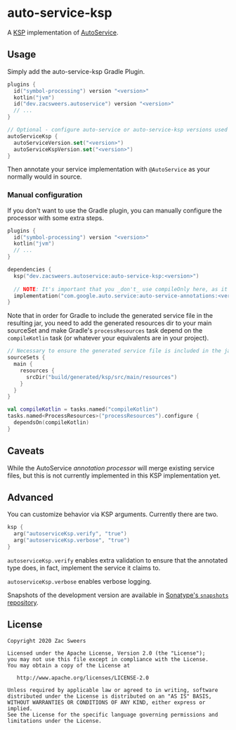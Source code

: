 # auto-service-ksp

A [KSP](https://github.com/google/ksp) implementation of [AutoService](https://github.com/google/auto/tree/master/service).

## Usage

Simply add the auto-service-ksp Gradle Plugin.

```kotlin
plugins {
  id("symbol-processing") version "<version>"
  kotlin("jvm")
  id("dev.zacsweers.autoservice") version "<version>"
  // ...
}

// Optional - configure auto-service or auto-service-ksp versions used
autoServiceKsp {
  autoServiceVersion.set("<version>")
  autoServiceKspVersion.set("<version>")
}
```

Then annotate your service implementation with `@AutoService` as your normally would in source.

### Manual configuration

If you don't want to use the Gradle plugin, you can manually configure the processor with some extra steps.

```kotlin
plugins {
  id("symbol-processing") version "<version>"
  kotlin("jvm")
  // ...
}

dependencies {
  ksp("dev.zacsweers.autoservice:auto-service-ksp:<version>")
  
  // NOTE: It's important that you _don't_ use compileOnly here, as it will fail to resolve at compile-time otherwise
  implementation("com.google.auto.service:auto-service-annotations:<version>")
}
```

Note that in order for Gradle to include the generated service file in the resulting jar, you need
to add the generated resources dir to your main sourceSet and make Gradle's `processResources` task
depend on the `compileKotlin` task (or whatever your equivalents are in your project).

```kotlin
// Necessary to ensure the generated service file is included in the jar
sourceSets {
  main {
    resources {
      srcDir("build/generated/ksp/src/main/resources")
    }
  }
}

val compileKotlin = tasks.named("compileKotlin")
tasks.named<ProcessResources>("processResources").configure {
  dependsOn(compileKotlin)
}
```

## Caveats

While the AutoService _annotation processor_ will merge existing service files, but this is not 
currently implemented in this KSP implementation yet.

## Advanced

You can customize behavior via KSP arguments. Currently there are two.

```kotlin
ksp {
  arg("autoserviceKsp.verify", "true")
  arg("autoserviceKsp.verbose", "true")
}
```

`autoserviceKsp.verify` enables extra validation to ensure that the annotated type does, in fact, implement the service
it claims to.

`autoserviceKsp.verbose` enables verbose logging.

Snapshots of the development version are available in [Sonatype's `snapshots` repository][snap].

License
--------

    Copyright 2020 Zac Sweers

    Licensed under the Apache License, Version 2.0 (the "License");
    you may not use this file except in compliance with the License.
    You may obtain a copy of the License at

       http://www.apache.org/licenses/LICENSE-2.0

    Unless required by applicable law or agreed to in writing, software
    distributed under the License is distributed on an "AS IS" BASIS,
    WITHOUT WARRANTIES OR CONDITIONS OF ANY KIND, either express or implied.
    See the License for the specific language governing permissions and
    limitations under the License.


[snap]: https://oss.sonatype.org/content/repositories/snapshots/dev/zacsweers/autoservice/
